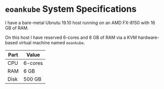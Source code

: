 # `eoankube` System Specifications

I have a bare-metal Ubnutu 19.10 host running on an AMD FX-8150 with 16 GB of RAM.

On this host I have reserved 6-cores and 8 GB of RAM via a KVM hardware-based virtual machine named `eoankube`.

| Part | Value |
| --- | --- |
| CPU | 6-cores |
| RAM | 6 GB |
| Disk | 500 GB |